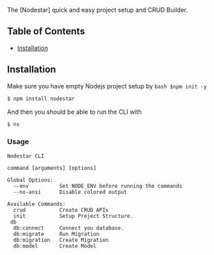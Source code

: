 The [Nodestar] quick and easy project setup and CRUD Builder.

## Table of Contents
- [Installation](#installation)

## Installation

Make sure you have empty Nodejs project setup by ```bash $npm init -y ```

```bash
$ npm install nodestar
```

And then you should be able to run the CLI with

```bash
$ ns
```

### Usage

```
Nodestar CLI

command [arguments] [options]

Global Options:
  --env          Set NODE_ENV before running the commands
  --no-ansi      Disable colored output

Available Commands:
  crud           Create CRUD APIs
  init           Setup Project Structure.
 db
  db:connect     Connect you database.
  db:migrate     Run Migration
  db:migration   Create Migration
  db:model       Create Model

```
